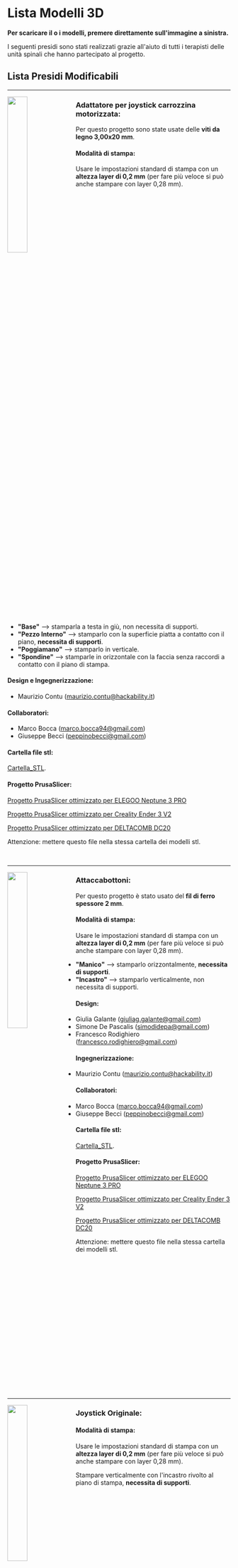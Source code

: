 
# Lista Modelli 3D

**Per scaricare il o i modelli, premere direttamente sull'immagine a sinistra.**

I seguenti presidi sono stati realizzati grazie all'aiuto di tutti i terapisti delle unità spinali che hanno partecipato al progetto.

## Lista Presidi Modificabili

---


[<img align="left" src="anteprime_presidi/adattatore_joystick.png" width="30%">][file_adattatore_joystick] 


### Adattatore per joystick carrozzina motorizzata:

Per questo progetto sono state usate delle **viti da legno 3,00x20 mm**.

#### Modalità di stampa:

Usare le impostazioni standard di stampa con un **altezza layer di 0,2 mm** (per fare più veloce si può anche stampare con layer 0,28 mm).

<br clear="left"/>

- **"Base"** --> stamparla a testa in giù, non necessita di supporti.
- **"Pezzo Interno"** --> stamparlo con la superficie piatta a contatto con il piano, **necessita di supporti**.
- **"Poggiamano"** --> stamparlo in verticale.
- **"Spondine"** --> stamparle in orizzontale con la faccia senza raccordi a contatto con il piano di stampa.

#### Design e Ingegnerizzazione:

- Maurizio Contu  (maurizio.contu@hackability.it)

#### Collaboratori:

- Marco Bocca (marco.bocca94@gmail.com)
- Giuseppe Becci (peppinobecci@gmail.com)

#### Cartella file stl:

[Cartella_STL](experimental/Adattatore_Joystick/stl).

#### Progetto PrusaSlicer:

[Progetto PrusaSlicer ottimizzato per ELEGOO Neptune 3 PRO](experimental/Adattatore_Joystick/progetto_prusaslicer/adattatore_joystick-elegoo_neptune-3_pro.3mf?raw=true)

[Progetto PrusaSlicer ottimizzato per Creality Ender 3 V2](experimental/Adattatore_Joystick/progetto_prusaslicer/adattatore_joystick-creality_ender3-V2.3mf?raw=true)

[Progetto PrusaSlicer ottimizzato per DELTACOMB DC20](experimental/Adattatore_Joystick/progetto_prusaslicer/adattatore_joystick-deltacomb_DC20.3mf?raw=true)

Attenzione: mettere questo file nella stessa cartella dei modelli stl.

<br clear="left"/>

---

[<img align="left" src="anteprime_presidi/attaccabottoni.png" width="30%">][file_aattaccabottoni] 
### Attaccabottoni:

Per questo progetto è stato usato del **fil di ferro spessore 2 mm**.

#### Modalità di stampa:

Usare le impostazioni standard di stampa con un **altezza layer di 0,2 mm** (per fare più veloce si può anche stampare con layer 0,28 mm).

- **"Manico"** --> stamparlo orizzontalmente, **necessita di supporti**.
- **"Incastro"** --> stamparlo verticalmente, non necessita di supporti.

#### Design:

- Giulia Galante  (giuliag.galante@gmail.com)
- Simone De Pascalis (simodidepa@gmail.com)
- Francesco Rodighiero (francesco.rodighiero@gmail.com)

#### Ingegnerizzazione:

- Maurizio Contu (maurizio.contu@hackability.it)

#### Collaboratori:

- Marco Bocca (marco.bocca94@gmail.com)
- Giuseppe Becci (peppinobecci@gmail.com)

#### Cartella file stl:

[Cartella_STL](experimental/Attaccabottoni/stl).

#### Progetto PrusaSlicer:

[Progetto PrusaSlicer ottimizzato per ELEGOO Neptune 3 PRO](experimental/Attaccabottoni/progetto_prusaslicer/attaccabottoni-elegoo_neptune-3_pro.3mf?raw=true)

[Progetto PrusaSlicer ottimizzato per Creality Ender 3 V2](experimental/Attaccabottoni/progetto_prusaslicer/attaccabottoni-creality_ender3-V2.3mf?raw=true)

[Progetto PrusaSlicer ottimizzato per DELTACOMB DC20](experimental/Attaccabottoni/progetto_prusaslicer/attaccabottoni-deltacomb_DC20.3mf?raw=true)

Attenzione: mettere questo file nella stessa cartella dei modelli stl.

<br clear="left"/>

---

[<img align="left" src="anteprime_presidi/joystick_originale.png" width="30%">][file_joystick_originale] 
### Joystick Originale:

#### Modalità di stampa:

Usare le impostazioni standard di stampa con un **altezza layer di 0,2 mm** (per fare più veloce si può anche stampare con layer 0,28 mm).

Stampare verticalmente con l'incastro rivolto al piano di stampa, **necessita di supporti**.

<br clear="left"/>

#### Design e Ingegnerizzazione:

- Maurizio Contu  (maurizio.contu@hackability.it)

#### Collaboratori:

- Marco Bocca (marco.bocca94@gmail.com)
- Giuseppe Becci (peppinobecci@gmail.com)

#### Cartella file stl:

[Cartella_STL](experimental/Joystick_originale/stl).

#### Progetto PrusaSlicer:

[Progetto PrusaSlicer ottimizzato per ELEGOO Neptune 3 PRO](experimental/Joystick_originale/progetto_prusaslicer/joystick-elegoo_neptune-3_pro.3mf?raw=true)

[Progetto PrusaSlicer ottimizzato per Creality Ender 3 V2](experimental/Joystick_originale/progetto_prusaslicer/joystick-creality_ender3-V2.3mf?raw=true)

[Progetto PrusaSlicer ottimizzato per DELTACOMB DC20](experimental/Joystick_originale/progetto_prusaslicer/joystick-deltacomb_DC20.3mf?raw=true)

Attenzione: mettere questo file nella stessa cartella dei modelli stl.

<br clear="left"/>

---

[<img align="left" src="anteprime_presidi/joystick_sfera.png" width="30%">][file_joystick_sfera] 
### Joystick Sfera:

#### Modalità di stampa:

Usare le impostazioni standard di stampa con un **altezza layer di 0,2 mm** (per fare più veloce si può anche stampare con layer 0,28 mm).

Stampare verticalmente con l'incastro rivolto al piano di stampa, il modello è ottimizzato per essere stampato **senza supporti**.

<br clear="left"/>

#### Design e Ingegnerizzazione:

- Maurizio Contu  (maurizio.contu@hackability.it)

#### Collaboratori:

- Marco Bocca (marco.bocca94@gmail.com)
- Giuseppe Becci (peppinobecci@gmail.com)

#### Cartella file stl:

[Cartella_STL](experimental/Joystick_Sfera/stl).

#### Progetto PrusaSlicer:

[Progetto PrusaSlicer ottimizzato per ELEGOO Neptune 3 PRO](experimental/Joystick_Sfera/progetto_prusaslicer/joystick_sfera-elegoo_neptune-3_pro.3mf?raw=true)

[Progetto PrusaSlicer ottimizzato per Creality Ender 3 V2](experimental/Joystick_Sfera/progetto_prusaslicer/joystick_sfera-creality_ender3-V2.3mf?raw=true)

[Progetto PrusaSlicer ottimizzato per DELTACOMB DC20](experimental/Joystick_Sfera/progetto_prusaslicer/joystick_sfera-deltacomb_DC20.3mf?raw=true)

Attenzione: mettere questo file nella stessa cartella dei modelli stl.

<br clear="left"/>

---

[<img align="left" src="anteprime_presidi/joystick_ver2.png" width="30%">][file_joystick_ver2] 
### Joystick Versione 2:

#### Modalità di stampa:

Usare le impostazioni standard di stampa con un **altezza layer di 0,2 mm** (per fare più veloce si può anche stampare con layer 0,28 mm).

Stampare verticalmente con l'incastro rivolto al piano di stampa, il modello è ottimizzato per essere stampato **senza supporti**.

<br clear="left"/>

#### Design e Ingegnerizzazione:

- Maurizio Contu  (maurizio.contu@hackability.it)

#### Collaboratori:

- Marco Bocca (marco.bocca94@gmail.com)
- Giuseppe Becci (peppinobecci@gmail.com)

#### Cartella file stl:

[Cartella_STL](experimental/Joystick_Ver2/stl).

#### Progetto PrusaSlicer:

[Progetto PrusaSlicer ottimizzato per ELEGOO Neptune 3 PRO](experimental/Joystick_Ver2/progetto_prusaslicer/joystick_ver2-elegoo_neptune-3_pro.3mf?raw=true)

[Progetto PrusaSlicer ottimizzato per Creality Ender 3 V2](experimental/Joystick_Ver2/progetto_prusaslicer/joystick_ver2-creality_ender3-V2.3mf?raw=true)

[Progetto PrusaSlicer ottimizzato per DELTACOMB DC20](experimental/Joystick_Ver2/progetto_prusaslicer/joystick_ver2-deltacomb_DC20.3mf?raw=true)

Attenzione: mettere questo file nella stessa cartella dei modelli stl.

<br clear="left"/>

---

[<img align="left" src="anteprime_presidi/portaspazzola.png" width="30%">][file_portaspazzola] 
### Portaspazzola:

#### Modalità di stampa:

Usare le impostazioni standard di stampa con un **altezza layer di 0,2 mm** (per fare più veloce si può anche stampare con layer 0,28 mm).

- **"Manico"** --> stamparlo orizzontalmente, **necessita di supporti ovunque**.
- **"Portaspazzola"** --> stamparlo con la pinza per la spazzola orientata verticalmente,  **necessita di supporti solo dal piano di stampa**.

<br clear="left"/>

#### Design:

- Giulia Galante  (giuliag.galante@gmail.com)
- Simone De Pascalis (simodidepa@gmail.com)
- Francesco Rodighiero (francesco.rodighiero@gmail.com)

#### Ingegnerizzazione:

- Maurizio Contu (maurizio.contu@hackability.it)

#### Collaboratori:

- Marco Bocca (marco.bocca94@gmail.com)
- Giuseppe Becci (peppinobecci@gmail.com)

#### Cartella file stl:

[Cartella_STL](experimental/Portaspazzola/stl).

#### Progetto PrusaSlicer:

[Progetto PrusaSlicer ottimizzato per ELEGOO Neptune 3 PRO](experimental/Portaspazzola/progetto_prusaslicer/portaspazzola-elegoo_neptune-3_pro.3mf?raw=true)

[Progetto PrusaSlicer ottimizzato per Creality Ender 3 V2](experimental/Portaspazzola/progetto_prusaslicer/portaspazzola-creality_ender3-V2.3mf?raw=true)

[Progetto PrusaSlicer ottimizzato per DELTACOMB DC20](experimental/Portaspazzola/progetto_prusaslicer/portaspazzola-deltacomb_DC20.3mf?raw=true)

Attenzione: mettere questo file nella stessa cartella dei modelli stl.

<br clear="left"/>

---

[<img align="left" src="anteprime_presidi/presidio_dito.png" width="30%">][file_presidio_dito] 
### Presidio Dito:

#### Modalità di stampa:

Usare le impostazioni standard di stampa con un **altezza layer di 0,2 mm** e **100% Riempimento**.

**Stampare orizzontalmente**, il modello **necessita di supporti generati solo dal piano di stampa**.

<br clear="left"/>

#### Design e Ingegnerizzazione:

- Maurizio Contu  (maurizio.contu@hackability.it)

#### Collaboratori:

- Marco Bocca (marco.bocca94@gmail.com)
- Giuseppe Becci (peppinobecci@gmail.com)

#### Cartella file stl:

[Cartella_STL](experimental/Presidio_Dito/stl).

#### Progetto PrusaSlicer:

[Progetto PrusaSlicer ottimizzato per ELEGOO Neptune 3 PRO](experimental/Presidio_Dito/progetto_prusaslicer/presidio_dito-elegoo_neptune-3_pro.3mf?raw=true)

[Progetto PrusaSlicer ottimizzato per Creality Ender 3 V2](experimental/Presidio_Dito/progetto_prusaslicer/presidio_dito-creality_ender3-V2.3mf?raw=true)

[Progetto PrusaSlicer ottimizzato per DELTACOMB DC20](experimental/Presidio_Dito/progetto_prusaslicer/presidio_dito-deltacomb_DC20.3mf?raw=true)

Attenzione: mettere questo file nella stessa cartella dei modelli stl.

<br clear="left"/>

---

[<img align="left" src="anteprime_presidi/presidio_falange.png" width="30%">][file_presidio_falange]
### Presidio Falange:

#### Modalità di stampa:

Usare le impostazioni standard di stampa con un **altezza layer di 0,2 mm** e **100% Riempimento**.

**Stampare verticalmente con la punta rivolta verso il basso** a contatto con il piano di stampa, **necessita di supporti generati solo dal piano di stampa**.

<br clear="left"/>

#### Design e Ingegnerizzazione:

- Maurizio Contu  (maurizio.contu@hackability.it)

#### Collaboratori:

- Marco Bocca (marco.bocca94@gmail.com)
- Giuseppe Becci (peppinobecci@gmail.com)

#### Cartella file stl:

[Cartella_STL](experimental/Presidio_Falange/stl).

#### Progetto PrusaSlicer:

[Progetto PrusaSlicer ottimizzato per ELEGOO Neptune 3 PRO](experimental/Presidio_Falange/progetto_prusaslicer/presidio_falange-elegoo_neptune-3_pro.3mf?raw=true)

[Progetto PrusaSlicer ottimizzato per Creality Ender 3 V2](experimental/Presidio_Falange/progetto_prusaslicer/presidio_falange-creality_ender3-V2.3mf?raw=true)

[Progetto PrusaSlicer ottimizzato per DELTACOMB DC20](experimental/Presidio_Falange/progetto_prusaslicer/presidio_falange-deltacomb_DC20.3mf?raw=true)

Attenzione: mettere questo file nella stessa cartella dei modelli stl.

<br clear="left"/>

---

[<img align="left" src="anteprime_presidi/prolunga_freni.png" width="30%">][file_prolunga_freni] 
### Prolunga Freni:

#### Modalità di stampa:

Usare le impostazioni standard di stampa con un **altezza layer di 0,2 mm** (per fare più veloce si può anche stampare con layer 0,28 mm), aumentando solo il **numero di perimetri a 4** e un **Riempimento al 15% o 20%**.

**Stampare orizzontalmente** con la superficie a contatto col piano di stampa, il modello è ottimizzato per essere stampato **senza supporti**..

<br clear="left"/>

#### Design e Ingegnerizzazione:

- Maurizio Contu  (maurizio.contu@hackability.it)

#### Collaboratori:

- Marco Bocca (marco.bocca94@gmail.com)
- Giuseppe Becci (peppinobecci@gmail.com)

#### Cartella file stl:

[Cartella_STL](experimental/Prolunga_Freni/stl).

#### Progetto PrusaSlicer:

[Progetto PrusaSlicer ottimizzato per ELEGOO Neptune 3 PRO](experimental/Prolunga_Freni/progetto_prusaslicer/prolunga_freni-elegoo_neptune-3_pro.3mf?raw=true)

[Progetto PrusaSlicer ottimizzato per Creality Ender 3 V2](experimental/Prolunga_Freni/progetto_prusaslicer/prolunga_freni-creality_ender3-V2.3mf?raw=true)

[Progetto PrusaSlicer ottimizzato per DELTACOMB DC20](experimental/Prolunga_Freni/progetto_prusaslicer/prolunga_freni-deltacomb_DC20.3mf?raw=true)

Attenzione: mettere questo file nella stessa cartella dei modelli stl.

<br clear="left"/>

---

[file_adattatore_joystick]: presidi_ingegnerizzati/Adattatore_Joystick_rev_1.4.f3d?raw=true
[file_aattaccabottoni]: presidi_ingegnerizzati/Attaccabottoni_rev_1.0.f3d?raw=true
[file_joystick_originale]: presidi_ingegnerizzati/Joystick_originale.f3d?raw=true
[file_joystick_sfera]: presidi_ingegnerizzati/Joystick_sfera_rev_1.0.f3d?raw=true
[file_portaspazzola]: presidi_ingegnerizzati/Portaspazzola_rev_1.0.f3d?raw=true
[file_presidio_dito]: presidi_ingegnerizzati/Presidio_dito_ver_1.1.f3d?raw=true
[file_prolunga_freni]: presidi_ingegnerizzati/Prolunga_freni_rev_1.1.f3d?raw=true
[file_presidio_falange]: presidi_ingegnerizzati/Presidio_falange_rev_1.2.f3d?raw=true
[file_joystick_ver2]: presidi_ingegnerizzati/Joystick_ver2_rev_1.2.f3d?raw=true


## Lista Modelli Non Modificabili:

I presidi in questa lista sono già in stl, vanno direttamente importati su Prusa Slicer e poi vanno divisi con il pulsante **Dividi in oggetti** che trovate in alto nella barra ozizzontale.
<!--I presidi in questa lista bisogna sempre aprirli con Autodesk Fusion 360 ed esportare direttamente i corpi in stl. -->

---

[<img align="left" src="anteprime_presidi/estensione_tagliaunghie.png" width="30%">][file_estensione_tagliaunghie] 
### Estensione Per Tagliaunghe Rev: 2.0:

<!-- #### Modalità di stampa: -->

#### Design Rev 2.0:

- Simone De Pascalis (simodidepa@gmail.com)

#### Cartella file stl:

[Cartella_STL](presidi_non_modificabili/estensione_tagli_unghie/stl).

<br clear="left"/>

#### Progetto PrusaSlicer (Experimental):

[Progetto PrusaSlicer ottimizzato per ELEGOO Neptune 3 PRO](presidi_non_modificabili/estensione_tagli_unghie/progetto_prusaslicer/estensione_tagli_unghie-elegoo_neptune-3_pro.3mf?raw=true)

[Progetto PrusaSlicer ottimizzato per Creality Ender 3 V2](presidi_non_modificabili/estensione_tagli_unghie/progetto_prusaslicer/estensione_tagli_unghie-creality_ender3-V2.3mf?raw=true)

[Progetto PrusaSlicer ottimizzato per DELTACOMB DC20](presidi_non_modificabili/estensione_tagli_unghie/progetto_prusaslicer/estensione_tagli_unghie-deltacomb_DC20.3mf?raw=true)

Tips: Spostare fuori dal piano di stampa i pezzi che NON si desidera vengano stampati.

Attenzione: mettere questo file nella stessa cartella dei modelli stl.

#### Design prima versione:

- Giulia Galante  (giuliag.galante@gmail.com)
- Simone De Pascalis (simodidepa@gmail.com)
- Francesco Rodighiero (francesco.rodighiero@gmail.com)

<br clear="left"/>

---

[<img align="left" src="anteprime_presidi/tutore_penna.png" width="30%">][file_tutore_penna] 
### Tutore Penna Rev: 2.0:

<!-- #### Modalità di stampa: -->

#### Design Rev 2.0:

- Simone De Pascalis (simodidepa@gmail.com)

#### Cartella file stl:

[Cartella_STL](presidi_non_modificabili/tutore_penna/stl).

<br clear="left"/>

#### Progetto PrusaSlicer (Experimental):

[Progetto PrusaSlicer ottimizzato per ELEGOO Neptune 3 PRO](presidi_non_modificabili/tutore_penna/progetto_prusaslicer/tutore_penna-elegoo_neptune-3_pro.3mf?raw=true)

[Progetto PrusaSlicer ottimizzato per Creality Ender 3 V2](presidi_non_modificabili/tutore_penna/progetto_prusaslicer/tutore_penna-creality_ender3-V2.3mf?raw=true)

[Progetto PrusaSlicer ottimizzato per DELTACOMB DC20](presidi_non_modificabili/tutore_penna/progetto_prusaslicer/tutore_penna-deltacomb_DC20.3mf?raw=true)

Tips: Spostare fuori dal piano di stampa i pezzi che NON si desidera vengano stampati.

Attenzione: mettere questo file nella stessa cartella dei modelli stl.

#### Design prima versione:

- Giulia Galante  (giuliag.galante@gmail.com)
- Simone De Pascalis (simodidepa@gmail.com)
- Francesco Rodighiero (francesco.rodighiero@gmail.com)

<br clear="left"/>

---

[<img align="left" src="anteprime_presidi/hacknife.png" width="30%">][file_hacknife]
### Cut it - Hacknife:

#### Video Dimostrazione:
[LINK VIDEO](https://www.facebook.com/watch/?v=874888290203762)

#### Design:

- Sara Modugno (linkedin.com/in/sara-modugno-b87384229)
- Marco Bocca (marco.bocca94@gmail.com)
- Davide Massetti (linkedin.com/in/davide-massetti-368037211)

<br clear="left"/>
#### Cartella file stl:

[Cartella_STL](presidi_non_modificabili/hacknife/stl).

#### Avvertenze:

Affinchè venga garantito il funzionamento il progetto presenta le seguenti parti sono da **stampare in TPU**:

- tappo_corto.stl
- tappo_lungo.stl
- laccio_corto.stl
- laccio_lungo.stl

**La stampante ELEGOO Neptune 3 PRO è l'unica stampante idonea per questo materiale pertanto solo per questa sono stati inseriti i progetti prusaslicer per hacknife.**

#### Progetto PrusaSlicer (Experimental):

[SOLO_CORPO_Progetto PrusaSlicer ottimizzato per ELEGOO Neptune 3 PRO](presidi_non_modificabili/hacknife/progetto_prusaslicer/corpo_hacknife-elegoo_neptune-3_pro.3mf?raw=true)

[PARTI_IN_GOMMA_Progetto PrusaSlicer ottimizzato per ELEGOO Neptune 3 PRO](presidi_non_modificabili/hacknife/progetto_prusaslicer/rubber_hacknife-elegoo_neptune-3_pro.3mf?raw=true)

<!--[SOLO_CORPO_Progetto PrusaSlicer ottimizzato per Creality Ender 3 V2](presidi_non_modificabili/hacknife/progetto_prusaslicer/corpo_hacknife-creality_ender3-V2.3mf?raw=true) -->

<!--[SOLO_CORPO_Progetto PrusaSlicer ottimizzato per DELTACOMB DC20](presidi_non_modificabili/hacknife/progetto_prusaslicer/corpo_hacknife-deltacomb_DC20.3mf?raw=true) -->

Tips: Spostare fuori dal piano di stampa i pezzi che NON si desidera vengano stampati.

Attenzione: mettere questo file nella stessa cartella dei modelli stl.

<br clear="left"/>

---

## Lista Modelli sperimentali:

I presidi in questa lista sono sperimentali, sono forniti sia con il file f3d e sia in stl.
<!--I presidi in questa lista bisogna sempre aprirli con Autodesk Fusion 360 ed esportare direttamente i corpi in stl. -->

---

[<img align="left" src="anteprime_presidi/supporto_cucchiaio.png" width="30%">][file_supporto_cucchiaio]
### Supporto per cucchiaio:

<!-- #### Modalità di stampa: -->

#### Design e Ingegnerizzazione:

- Maurizio Contu  (maurizio.contu@hackability.it)

#### Cartella file stl:

[Cartella_STL](experimental/supporto_cucchiaio/stl).

<br clear="left"/>

#### Progetto PrusaSlicer:

[Progetto PrusaSlicer ottimizzato per ELEGOO Neptune 3 PRO](experimental/supporto_cucchiaio/progetto_prusaslicer/supporto_cucchiaio-elegoo_neptune-3_pro.3mf?raw=true)

[Progetto PrusaSlicer ottimizzato per Creality Ender 3 V2](experimental/supporto_cucchiaio/progetto_prusaslicer/supporto_cucchiaio-creality_ender3-V2.3mf?raw=true)

[Progetto PrusaSlicer ottimizzato per DELTACOMB DC20](experimental/supporto_cucchiaio/progetto_prusaslicer/supporto_cucchiaio-deltacomb_DC20.3mf?raw=true)

Attenzione: mettere questo file nella stessa cartella dei modelli stl.

<br clear="left"/>

---

## Profili PrusaSlicer:

Di seguito i profili per l'aggiunta delle stampanti sul programma PrusaSlicer

### Profilo per Deltacomb DC-20:

[DELTACOMB DC-20](/Configurazione_Prusaslicer/PrusaSlicer_config_deltacomb_DC-20.ini?raw=true)

---

[file_hacknife]: presidi_non_modificabili/hacknife/copertina/hacknife_rev.1.0.stl?raw=true
[file_estensione_tagliaunghie]: presidi_non_modificabili/estensione_tagli_unghie/copertina/estensione_tagliaunghie_rev.2.0.stl?raw=true
[file_tutore_penna]: presidi_non_modificabili/tutore_penna/copertina/tutore_penna_rev.2.0.stl?raw=true
[file_supporto_cucchiaio]:experimental/supporto_cucchiaio/f3d/supporto_cuccuiaio.f3d?raw=true
<!-- [adattatore_joystick]: anteprime_presidi/adattatore_joystick.png -->
